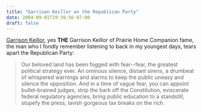 ```yaml
---
title: "Garrison Keillor on the Republican Party"
date: 2004-09-01T19:39:56-07:00
draft: false
---
```


[Garrison Keillor](http://inthesetimes.com/article/were_not_in_lake_wobegon_anymore "We're Not in Lake Wobegon Anymore: How did the Party of Lincoln and Liberty transmogrify into the party of Newt Gingrich's evil spawn and their Etch-A-Sketch president, a dull and rigid man, whose philosophy is a jumble of badly sutured body parts trying to walk? -- In These Times"), yes **THE** Garrison Keillor of Prairie Home Companion fame, the man who I fondly remember listening to back in my youngest days, tears apart the Republican Party:

> Our beloved land has been fogged with fear--fear, the greatest political strategy ever. An ominous silence, distant sirens, a drumbeat of whispered warnings and alarms to keep the public uneasy and silence the opposition. And in a time of vague fear, you can appoint bullet-brained judges, strip the bark off the Constitution, eviscerate federal regulatory agencies, bring public education to a standstill, stupefy the press, lavish gorgeous tax breaks on the rich.
